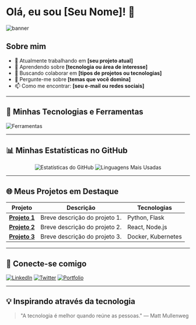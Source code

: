 # Olá, eu sou [Seu Nome]! 👋

![banner](https://via.placeholder.com/1200x400.png?text=Bem-vindo+ao+meu+GitHub)

## Sobre mim

- 🔭 Atualmente trabalhando em **[seu projeto atual]**
- 🌱 Aprendendo sobre **[tecnologia ou área de interesse]**
- 👯 Buscando colaborar em **[tipos de projetos ou tecnologias]**
- 💬 Pergunte-me sobre **[temas que você domina]**
- 📫 Como me encontrar: **[seu e-mail ou redes sociais]**

---

## 🚀 Minhas Tecnologias e Ferramentas

![Ferramentas](https://skillicons.dev/icons?i=python,js,html,css,react,nodejs,java,git,github,docker,kubernetes,linux)

---

## 📊 Minhas Estatísticas no GitHub

<div align="center">

![Estatísticas do GitHub](https://github-readme-stats.vercel.app/api?username=seu-usuario&show_icons=true&theme=radical&count_private=true)
![Linguagens Mais Usadas](https://github-readme-stats.vercel.app/api/top-langs/?username=seu-usuario&layout=compact&theme=radical)

</div>

---

## 🌐 Meus Projetos em Destaque

| Projeto | Descrição | Tecnologias |
|---------|-----------|-------------|
| [**Projeto 1**](https://github.com/seu-usuario/projeto1) | Breve descrição do projeto 1. | Python, Flask |
| [**Projeto 2**](https://github.com/seu-usuario/projeto2) | Breve descrição do projeto 2. | React, Node.js |
| [**Projeto 3**](https://github.com/seu-usuario/projeto3) | Breve descrição do projeto 3. | Docker, Kubernetes |

---

## 🌟 Conecte-se comigo

[![LinkedIn](https://img.shields.io/badge/LinkedIn-0077B5?style=for-the-badge&logo=linkedin&logoColor=white)](https://www.linkedin.com/in/seu-usuario/)
[![Twitter](https://img.shields.io/badge/Twitter-1DA1F2?style=for-the-badge&logo=twitter&logoColor=white)](https://twitter.com/seu-usuario)
[![Portfolio](https://img.shields.io/badge/Portfólio-24292E?style=for-the-badge&logo=githubpages&logoColor=white)](https://seu-portfolio.com)

---

## 💡 Inspirando através da tecnologia

> "A tecnologia é melhor quando reúne as pessoas." — Matt Mullenweg
